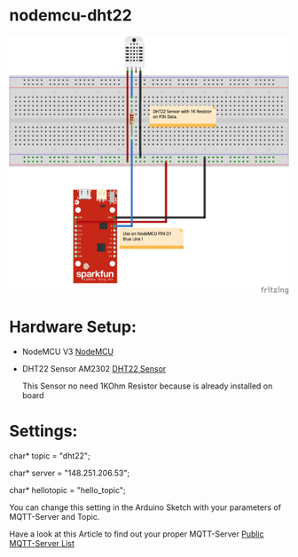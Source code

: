 # nodemcu-dht22

<img src="/NodeMCU-DHT22-Fritzing.png">

# Hardware Setup:

-  NodeMCU V3 <a href="http://amzn.to/2qlW5U8" target=_blank>NodeMCU</a>
-  DHT22  Sensor AM2302 <a href="http://amzn.to/2rUhpQr" target=_blank>DHT22 Sensor</a>

   This Sensor no need 1KOhm Resistor because is already installed on board

# Settings:

char* topic = "dht22";

char* server = "148.251.206.53";

char* hellotopic = "hello_topic";

You can change this setting in the Arduino Sketch with your parameters of MQTT-Server and Topic.

Have a look at this Article to find out your proper MQTT-Server <a href="https://blog.unixweb.de/public-mqtt-server-liste/">Public MQTT-Server List</a>

